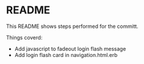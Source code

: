 # README

This README shows steps performed for the committ.

Things coverd:

- Add javascript to fadeout login flash message
- Add login flash card in navigation.html.erb